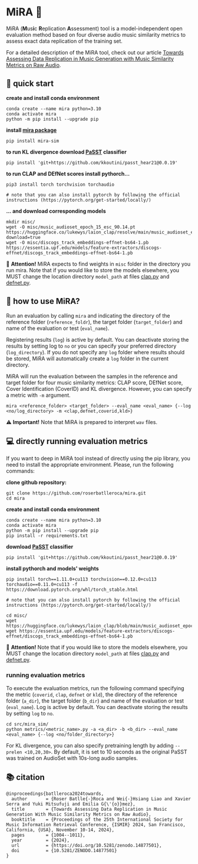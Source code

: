 # MiRA 👀

MiRA (**M**us**i**c **R**eplication **A**ssessment) tool is a model-independent open evaluation method based on four diverse audio music similarity metrics to assess exact data replication of the training set. 

For a detailed description of the MiRA tool, check out our article [Towards Assessing Data Replication in Music Generation with Music Similarity Metrics on Raw Audio](https://zenodo.org/records/14877501). 


## 🚀 quick start 

**create and install conda environment**
```
conda create --name mira python=3.10
conda activate mira
python -m pip install --upgrade pip
```

**install [mira package](https://pypi.org/project/mira-sim/)**
```
pip install mira-sim
```

**to run KL divergence download [PaSST](https://github.com/kkoutini/PaSST?tab=readme-ov-file#passt-efficient-training-of-audio-transformers-with-patchout) classifier**

```
pip install 'git+https://github.com/kkoutini/passt_hear21@0.0.19'
```

**to run CLAP and DEfNet scores install pythorch...**

```
pip3 install torch torchvision torchaudio 

# note that you can also install pytorch by following the official instructions (https://pytorch.org/get-started/locally/)
```

**... and download corresponding models**

```
mkdir misc/ 
wget -O misc/music_audioset_epoch_15_esc_90.14.pt https://huggingface.co/lukewys/laion_clap/resolve/main/music_audioset_epoch_15_esc_90.14.pt?download=true 
wget -O misc/discogs_track_embeddings-effnet-bs64-1.pb https://essentia.upf.edu/models/feature-extractors/discogs-effnet/discogs_track_embeddings-effnet-bs64-1.pb
```

🚧 **Attention!** MiRA expects to find weights in `misc` folder in the directory you run mira. Note that if you would like to store the models elsewhere, you MUST change the location directory `model_path` at files [clap.py](mira/metrics/clap.py) and [defnet.py](mira/metrics/defnet.py). 


## 🧪 how to use MiRA?

Run an evaluation by calling `mira` and indicating
the directory of the reference folder (`reference_foldr`), the target folder (`target_folder`) and name of the evaluation or test (`eval_name`). 

Registering results (`log`) is active by default. You can deactivate storing the results by setting log to `no` or you can specify your preferred directory (`log_directory`). If you do not specify any `log` folder where results should be stored, MiRA will automatically create a `log` folder in the current directory.  

MiRA will run the evaluation between the samples in the reference and target folder for four music similarity metrics: CLAP score, DEfNet score, Cover Identification (CoverID) and KL divergence. However, you can specify a metric with `-m` argument. 

```
mira <reference_folder> <target_folder> --eval_name <eval_name> {--log <no/log_directory> -m <clap,defnet,coverid,kld>}
```

:warning: **Important!** Note that MiRA is prepared to interpret `wav` files.  


## 💻 directly running evaluation metrics
If you want to deep in MiRA tool instead of directly using the pip library, you need to install the appropriate environment. Please, run the following commands: 

**clone github repository:**
```
git clone https://github.com/roserbatlleroca/mira.git
cd mira
```

**create and install conda environment**
```
conda create --name mira python=3.10
conda activate mira
python -m pip install --upgrade pip
pip install -r requirements.txt
```

**download [PaSST](https://github.com/kkoutini/PaSST?tab=readme-ov-file#passt-efficient-training-of-audio-transformers-with-patchout) classifier**
```
pip install 'git+https://github.com/kkoutini/passt_hear21@0.0.19'
```

**install pythorch and models' weights**

```
pip install torch==1.11.0+cu113 torchvision==0.12.0+cu113 torchaudio==0.11.0+cu113 -f https://download.pytorch.org/whl/torch_stable.html 

# note that you can also install pytorch by following the official instructions (https://pytorch.org/get-started/locally/)

cd misc/ 
wget https://huggingface.co/lukewys/laion_clap/blob/main/music_audioset_epoch_15_esc_90.14.pt
wget https://essentia.upf.edu/models/feature-extractors/discogs-effnet/discogs_track_embeddings-effnet-bs64-1.pb
```
🚧 **Attention!** Note that if you would like to store the models elsewhere, you MUST change the location directory `model_path` at files [clap.py](mira/metrics/clap.py) and [defnet.py](mira/metrics/defnet.py). 

### running evaluation metrics

To execute the evaluation metrics, run the following command specifying the metric (`coverid`, `clap`, `defnet` or `kld`), the directory of the reference folder (`a_dir`), the target folder (`b_dir`) and name of the evaluation or test (`eval_name`). Log is active by default. You can deactivate storing the results by setting `log` to `no`.  

```
cd src/mira_sim/
python metrics/<metric_name>.py -a <a_dir> -b <b_dir> --eval_name <eval_name> {--log <no/folder_directory>}
```

For KL divergence, you can also specify pretraining length by adding `--prelen <10,20,30>`. By default, it is set to 10 seconds as the original PaSST was trained on AudioSet with 10s-long audio samples. 

## 📚 citation 

```
@inproceedings{batlleroca2024towards,
  author       = {Roser Batlle{-}Roca and Wei{-}Hsiang Liao and Xavier Serra and Yuki Mitsufuji and Emilia G{\'{o}}mez},
  title        = {Towards Assessing Data Replication in Music Generation With Music Similarity Metrics on Raw Audio},
  booktitle    = {Proceedings of the 25th International Society for Music Information Retrieval Conference, {ISMIR} 2024, San Francisco, California, {USA}, November 10-14, 2024},
  pages        = {1004--1011},
  year         = {2024},
  url          = {https://doi.org/10.5281/zenodo.14877501},
  doi          = {10.5281/ZENODO.14877501}
}
```

